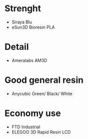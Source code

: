 
# Strenght

- Siraya Blu
- eSun3D Bioresin PLA


# Detail

- Ameralabs AM3D

# Good general resin
- Anycubic Green/ Black/ White


# Economy use

- FTD Industrial
- ELEGOO 3D Rapid Resin LCD
